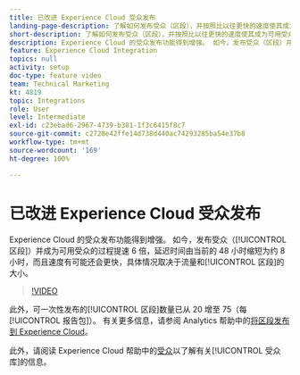 ```yaml
---
title: 已改进 Experience Cloud 受众发布
landing-page-description: 了解如何发布受众（区段），并按照比以往更快的速度使其成为可用受众。
short-description: 了解如何发布受众（区段），并按照比以往更快的速度使其成为可用受众。
description: Experience Cloud 的受众发布功能得到增强。 如今，发布受众（区段）并成为可用受众的过程提速 6 倍，延迟时间由当前的 48 小时缩短为约 8 小时，而且速度有可能还会更快，具体情况取决于流量和区段的大小。
feature: Experience Cloud Integration
topics: null
activity: setup
doc-type: feature video
team: Technical Marketing
kt: 4819
topic: Integrations
role: User
level: Intermediate
exl-id: c23ebad6-2967-4739-b381-1f3c6415f8c7
source-git-commit: c2728e42ffe14d738d440ac74293285ba54e37b8
workflow-type: tm+mt
source-wordcount: '169'
ht-degree: 100%

---
```


# 已改进 Experience Cloud 受众发布

Experience Cloud 的受众发布功能得到增强。 如今，发布受众（[!UICONTROL 区段]）并成为可用受众的过程提速 6 倍，延迟时间由当前的 48 小时缩短为约 8 小时，而且速度有可能还会更快，具体情况取决于流量和[!UICONTROL 区段]的大小。

>[!VIDEO](https://video.tv.adobe.com/v/32842/?quality=12&learn=on)

此外，可一次性发布的[!UICONTROL 区段]数量已从 20 增至 75（每[!UICONTROL 报告包]）。
有关更多信息，请参阅 Analytics 帮助中的[将区段发布到 Experience Cloud](https://experienceleague.adobe.com/docs/analytics/components/segmentation/segmentation-workflow/seg-publish.html?lang=zh-Hans)。

此外，请阅读 Experience Cloud 帮助中的[受众](https://experienceleague.adobe.com/docs/core-services/interface/audiences/audience-library.html?lang=zh-Hans)以了解有关[!UICONTROL 受众库]的信息。
